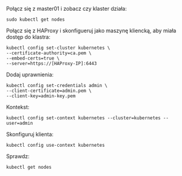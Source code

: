 Połącz się z master01 i zobacz czy klaster działa:
```
sudo kubectl get nodes
```
Połącz się z HAProxy i skonfigueruj jako maszynę kliencką, aby miała dostęp do klastra:
```
kubectl config set-cluster kubernetes \
--certificate-authority=ca.pem \
--embed-certs=true \
--server=https://[HAProxy-IP]:6443
```
Dodaj uprawnienia:
```
kubectl config set-credentials admin \
--client-certificate=admin.pem \
--client-key=admin-key.pem
```
Kontekst:
```
kubectl config set-context kubernetes --cluster=kubernetes --user=admin
```
Skonfiguruj klienta:
```
kubectl config use-context kubernetes
```
Sprawdz:
```
kubectl get nodes
```
